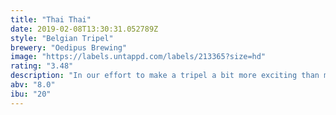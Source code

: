 ```yaml
---
title: "Thai Thai"
date: 2019-02-08T13:30:31.052789Z
style: "Belgian Tripel"
brewery: "Oedipus Brewing"
image: "https://labels.untappd.com/labels/213365?size=hd"
rating: "3.48"
description: "In our effort to make a tripel a bit more exciting than most examples out there, we decided to spice it like a Thai dish. Lemongrass, Galangal root, coriander, orange peel and chilli pepper blend in with some exotic latehops in this tripel."
abv: "8.0"
ibu: "20"
---
```

